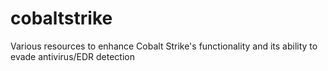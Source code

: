 # cobaltstrike
Various resources to enhance Cobalt Strike's functionality and its ability to evade antivirus/EDR detection
